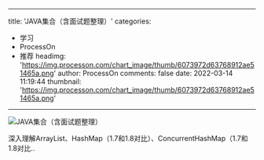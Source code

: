 
---
title: 'JAVA集合（含面试题整理）'
categories: 
 - 学习
 - ProcessOn
 - 推荐
headimg: 'https://img.processon.com/chart_image/thumb/6073972d63768912ae51465a.png'
author: ProcessOn
comments: false
date: 2022-03-14 11:19:44
thumbnail: 'https://img.processon.com/chart_image/thumb/6073972d63768912ae51465a.png'
---

<div>   
<img class="thumb" alt="JAVA集合（含面试题整理）" src="https://img.processon.com/chart_image/thumb/6073972d63768912ae51465a.png" referrerpolicy="no-referrer">
<p>深入理解ArrayList、HashMap（1.7和1.8对比）、ConcurrentHashMap（1.7和1.8对比..</p>  
</div>
            